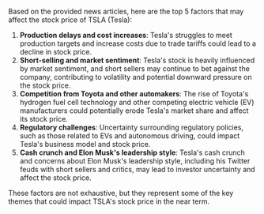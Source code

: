 Based on the provided news articles, here are the top 5 factors that may affect the stock price of TSLA (Tesla):

1. **Production delays and cost increases**: Tesla's struggles to meet production targets and increase costs due to trade tariffs could lead to a decline in stock price.
2. **Short-selling and market sentiment**: Tesla's stock is heavily influenced by market sentiment, and short sellers may continue to bet against the company, contributing to volatility and potential downward pressure on the stock price.
3. **Competition from Toyota and other automakers**: The rise of Toyota's hydrogen fuel cell technology and other competing electric vehicle (EV) manufacturers could potentially erode Tesla's market share and affect its stock price.
4. **Regulatory challenges**: Uncertainty surrounding regulatory policies, such as those related to EVs and autonomous driving, could impact Tesla's business model and stock price.
5. **Cash crunch and Elon Musk's leadership style**: Tesla's cash crunch and concerns about Elon Musk's leadership style, including his Twitter feuds with short sellers and critics, may lead to investor uncertainty and affect the stock price.

These factors are not exhaustive, but they represent some of the key themes that could impact TSLA's stock price in the near term.